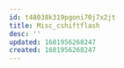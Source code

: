 ```yaml
---
id: t48038k319pgoni70j7x2jt
title: Misc_cshiftflash
desc: ''
updated: 1681956268247
created: 1681956268247
---
```


